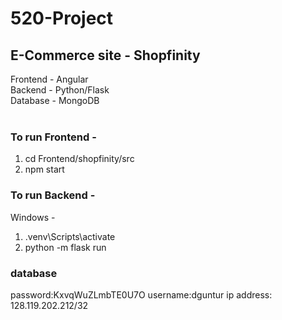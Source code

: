 # 520-Project

## E-Commerce site - Shopfinity

Frontend - Angular <br />
Backend - Python/Flask <br />
Database - MongoDB <br />
<br />

### To run Frontend - <br />
1. cd Frontend/shopfinity/src
2. npm start

### To run Backend - <br />
Windows - <br />
1. .venv\Scripts\activate
2. python -m flask run

### database

password:KxvqWuZLmbTE0U7O
username:dguntur
ip address: 128.119.202.212/32